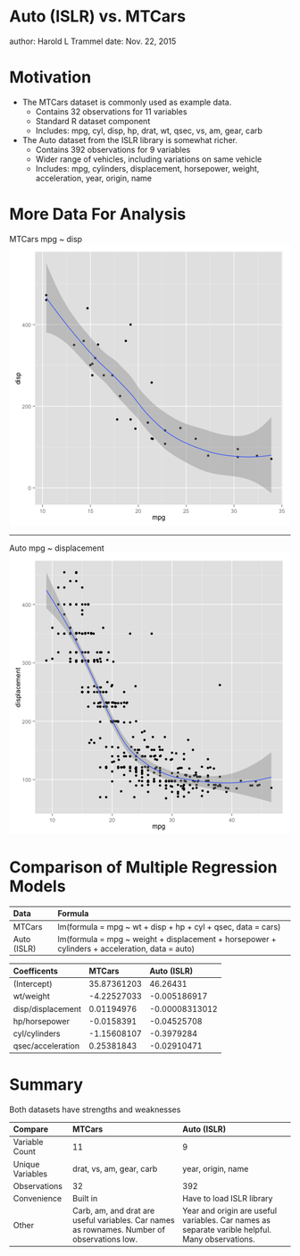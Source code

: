 
Auto (ISLR) vs. MTCars
========================================================
author: Harold L Trammel
date: Nov. 22, 2015




Motivation
========================================================

* The MTCars dataset is commonly used as example data.
    * Contains 32 observations for 11 variables
    * Standard R dataset component
    * Includes: mpg, cyl, disp, hp, drat, wt, qsec, vs, am, gear, carb
* The Auto dataset from the ISLR library is somewhat richer.
    * Contains 392 observations for 9 variables
    * Wider range of vehicles, including variations on same vehicle
    * Includes: mpg, cylinders, displacement, horsepower, weight, acceleration, year, origin, name

More Data For Analysis
========================================================
MTCars mpg ~ disp
![plot of chunk cars_comp](Figs/cars_comp-1.png) 
***
Auto mpg ~ displacement
![plot of chunk auto_comp](Figs/auto_comp-1.png) 

Comparison of Multiple Regression Models 
========================================================

|Data        |Formula                                                                                          |
|:-----------|:------------------------------------------------------------------------------------------------|
|MTCars      |lm(formula = mpg ~ wt + disp + hp + cyl + qsec, data = cars)                                     |
|Auto (ISLR) |lm(formula = mpg ~ weight + displacement + horsepower + cylinders +   acceleration, data = auto) |



|Coefficents       |MTCars      |Auto (ISLR)    |
|:-----------------|:-----------|:--------------|
|(Intercept)       |35.87361203 |46.26431       |
|wt/weight         |-4.22527033 |-0.005186917   |
|disp/displacement |0.01194976  |-0.00008313012 |
|hp/horsepower     |-0.0158391  |-0.04525708    |
|cyl/cylinders     |-1.15608107 |-0.3979284     |
|qsec/acceleration |0.25381843  |-0.02910471    |

Summary
========================================================

Both datasets have strengths and weaknesses


|Compare          |MTCars                                                                                      |Auto (ISLR)                                                                                     |
|:----------------|:-------------------------------------------------------------------------------------------|:-----------------------------------------------------------------------------------------------|
|Variable Count   |11                                                                                          |9                                                                                               |
|Unique Variables |drat, vs, am, gear, carb                                                                    |year, origin, name                                                                              |
|Observations     |32                                                                                          |392                                                                                             |
|Convenience      |Built in                                                                                    |Have to load ISLR library                                                                       |
|Other            |Carb, am, and drat are useful variables. Car names as rownames. Number of observations low. |Year and origin are useful variables. Car names as separate varible helpful. Many observations. |

